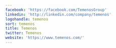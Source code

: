 ```yaml
---
facebook: 'https://facebook.com/TemenosGroup'
linkedin: 'http://linkedin.com/company/temenos'
logohandle: temenos
sort: temenos
title: Temenos
twitter: Temenos
website: 'https://www.temenos.com/'
---
```

